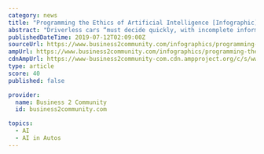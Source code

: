```yaml
---
category: news
title: "Programming the Ethics of Artificial Intelligence [Infographic]"
abstract: "Driverless cars “must decide quickly, with incomplete information, in situations that programmers often will not have considered, using ethics that must be encoded all to literally” said Noah J. Goodall, Senior Research at the Virginia Transportation ..."
publishedDateTime: 2019-07-12T02:09:00Z
sourceUrl: https://www.business2community.com/infographics/programming-the-ethics-of-artificial-intelligence-infographic-02220073
ampUrl: https://www.business2community.com/infographics/programming-the-ethics-of-artificial-intelligence-infographic-02220073/amp
cdnAmpUrl: https://www-business2community-com.cdn.ampproject.org/c/s/www.business2community.com/infographics/programming-the-ethics-of-artificial-intelligence-infographic-02220073/amp
type: article
score: 40
published: false

provider:
  name: Business 2 Community
  id: business2community.com

topics:
  - AI
  - AI in Autos
---
```

